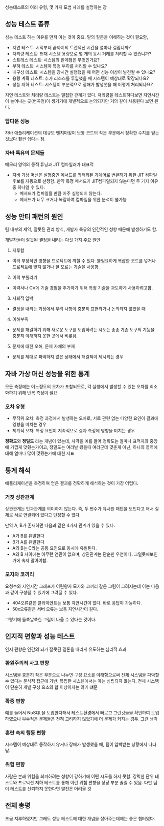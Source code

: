 성능테스트의 여러 유형, 몇 가지 모범 사례를 설명하는 장

## 성능 테스트 종류

성능 테스트 하는 이유를 먼저 아는 것이 중요.
밑의 질문을 이해하는 것이 필요함,

- 지연 테스트: 시작부터 끝까지의 트랜잭션 시간을 얼마나 걸립니까?
- 처리량 테스트: 현재 시스템 용량으로 몇 개의 동시 거래를 처리할 수 있습니까?
- 스트레스 테스트: 시스템의 한계점은 무엇인가요?
- 부하 테스트: 시스템이 특정 부하를 처리할 수 있나요?
- 내구성 테스트: 시스템을 장시간 실행했을 때 어떤 성능 이상이 발견될 수 있나요?
- 용량 계획 테스트: 추가 리소스를 투입했을 때 시스템이 예상대로 확장되나요?
- 성능 저하 테스트: 시스템이 부분적으로 장애가 발생햇을 때 어떻게 처리되나요?

지연 테스트와 처리량 테스트는 밀접한 관계가 있다. 처리량을 테스트하다보면 지연시간이 늘어나는 곳(변곡점)이 생기기에 개별적으로 논의되지만 거의 같이 사용된다 보면 된다.

### 탑다운 성능

자바 애플리케이션의 대규모 벤치마킹이 보통 코드의 작은 부분에서 정확한 수치를 얻는 것보다 훨씬 쉽다는 점.

### 자바 특유의 문제들

메모리 영역의 동적 튜닝과 JIT 컴파일러가 대표적

- 자바 가상 머신은 실행중인 메서드를 최적화된 기계어로 변환하기 위한 JIT 컴파일 후보를 자동으로 선정함. 만약 특정 메서드가 JIT컴파일되지 않는다면 두 가지 이유중 하나일 수 있다.
    - 메서드가 컴파일될 만큼 자주 실행되지 않는다.
    - 메서드가 너무 크거나 복잡하여 컴파일을 위한 분석이 불가능

## 성능 안티 패턴의 원인

팀 내부의 제약, 잘못된 관리 방식, 개발자 특유의 인간적인 성향 때문에 발생하기도 함.

개발자들이 잘못된 결정을 내리는 다섯 가지 주요 원인

1. 지루함
- 여러 부정적인 영향을 프로젝트에 끼칠 수 있다. 불필요하게 복잡한 코드를 넣거나 프로젝트에 맞지 않거나 잘 모르는 기술을 사용함.

2. 이력 부풀리기
- 이력서나 CV에 기술 경험을 추가하기 위해 특정 기술을 과도하게 사용하려고함.

3. 사회적 압박
- 결정을 내리는 과정에서 우려 사항이 충분히 표현되거나 논의되지 않았을 때

4. 이해부족
- 문제를 해결하기 위해 새로운 도구를 도입하려는 시도는 종종 기존 도구의 기능을 충분히 이해하지 못한 곳에서 비롯됨.

5. 문제에 대한 오해, 문제 자체의 부재
- 문제를 제대로 파악하지 않은 상태에서 해결책이 제시되는 경우

## 자바 가상 머신 성능을 위한 통계

모든 측정에는 어느정도의 오차가 포함되므로, 각 실행에서 발생할 수 있는 오차를 최소화하기 위해 반복 측정이 필요

### 오차 유형

- 무작위 오차: 측정 과정에서 발생하는 오차로, 서로 관련 없는 다양한 요인이 결과에 영향을 미치는 경우 
- 체계적 오차: 특정 요인이 지속적으로 결과 측정에 영향을 미치는 경우

**정확도**와 **정밀도** 라는 개념이 있는데, 사격을 예를 들어 정확도는 얼마나 표적지의 중앙에 가깝게 맞췄는가이고, 정밀도는 여러발 쐈을때 여러군데 맞춘게 아닌, 하나의 영역에 대해 얼마나 많이 맞췄는가에 대한 지표


## 통계 해석

애플리케이션을 측정하여 얻은 결과를 정확하게 해석하는 것이 가장 어렵다.

### 거짓 상관관계

상관관계는 인과관계를 의미하지 않는다. 즉, 두 변수가 유사한 패턴을 보인다고 해서 실제로 서로 연결되어 있다고 단정할 수 없다.

만약 A, B가 존재하면 다음과 같은 4가지 관계가 있을 수 있다.
- A가 B를 유발한다
- B가 A를 유발한다
- A와 B는 C라는 공통 요인으로 동시에 유발된다.
- A와 B 사이에는 아무런 연관이 없으며, 상관관계는 단순한 우연이다. 그럴듯해보인거에 속지 말아야함.

### 모자와 코끼리

요청수와 지연시간 그래프가 어린왕자 모자와 코끼리 같은 그림이 그려지는데 이는 다음과 같이 구성될 수 있기에 그려질 수 있다.

- 404오류같은 클라이언트는 보통 지연시간이 없다. 바로 응답이 가능하다.
- 50x오류같은 서버 오류는 보통 지연시간이 길다. 

그렇기에 들쑥날쑥한 그림이 나올 수 있다는 것이다.

## 인지적 편향과 성능 테스트

인지 편향은 인간의 뇌가 잘못된 결론을 내리게 유도하는 심리적 효과

### 환원주의적 사고 편향

시스템을 충분히 작은 부분으로 나누면 구성 요소를 이해함으로써 전체 시스템을 파악할 수 있다는 분석적 접근에 기반. 복잡한 시스템에서는 이는 성립되지 않는다. 전체 시스템이 단순히 개별 구성 요소의 합 이상이지는 않기 떄문

### 확증 편향

예를 들어서 NoSQL을 도입한다해서 테스트환경에서 빠르고 그런것들을 확인하여 도입하였으나 부수적은 문제들은 전혀 고려하지 않았기에 더 문제가 커지는 경우. 그런 생각

### 혼란 속의 행동 편향

시스템이 예상대로 동작하지 않거나 장애가 발생했을 때, 팀이 압박받는 상황에서 나타남.

### 위험 편향

사람은 본래 위험을 회피하려는 성향이 강하기에 어떤 시도를 하지 못함. 강력한 단위 테스트와 프로덕션 저하 테스트를 통해 이런 위험 편향을 상당 부분 줄일 수 있음. 다만 팀이 테스트를 신뢰하지 못한다면 발전은 어려울 것

## 전체 총평

조금 지루하였지만 그래도 성능 테스트에 대한 개념을 잡아주는데에는 좋은 챕터였다.









